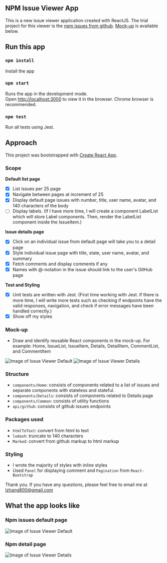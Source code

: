 ## NPM Issue Viewer App
This is a new issue viewer application created with ReactJS. The trial project for this viewer is the [npm issues from github](https://github.com/npm/npm/issues).
[Mock-up](#mock-up) is available below. 

## Run this app

### `npm install`

Install the app

### `npm start`

Runs the app in the development mode. <br>
Open [http://localhost:3000](http://localhost:3000) to view it in the browser.
Chrome browser is recommended.

### `npm test`
Run all tests using Jest.<br>


## Approach

This project was bootstrapped with [Create React App](https://github.com/facebookincubator/create-react-app).

### Scope
 
 **Default list page**
- [x] List issues per 25 page 
- [x] Navigate between pages at increment of 25
- [x] Display default page issues with number, title, user name, avatar, and 140 characters of the body
- [ ] Display labels. (If I have more time, I will create a component LabelList which will store Label components.
                       Then, render the LabelList component inside the IssueItem.)
                       
 **Issue details page**
- [x] Click on an individual issue from default page will take you to a detail page
- [x] Style individual issue page with title, state, user name, avatar, and summary
- [x] Fetch comments and display comments if any
- [x] Names with @-notation in the issue should link to the user's GitHub page

 **Test and Styling**
- [x] Unit tests are written with Jest. 
      (First time working with Jest. If there is more time, I will write more tests such as checking if endpoints have the valid responses, 
      navigation, and check if error messages have been handled correctly.)
- [x] Show off my styles
      
### Mock-up
- Draw and identify reusable React components in the mock-up.
For example: Home, IssueList, IssueItem, Details, DetailItem, CommentList, and CommentItem

 ![Image of Issue Viewer Default ](docs/Issue_Viewer_Default.png)
 ![Image of Issue Viewer Details ](docs/Issue_Viewer_Details.png)

### Structure
- `components/Home`: consists of components related to a list of issues and separate components with stateless and stateful. <br />
- `components/Details`: consists of components related to Details page
- `components/Common`: consists of utility functions
- `api/github`: consists of github issues endpoints

### Packages used
- `htmlToText`: convert from html to text
- `lodash`: truncate to 140 characters
- `Marked`: convert from github markup to html markup

### Styling
- I wrote the majority of styles with inline styles
- Used `Panel` for displaying comment and `Pagination` from `React-Bootstrap`


Thank you. If you have any questions, please feel free to email me at lzhang800@gmail.com

## What the app looks like

### Npm issues default page
![Image of Issue Viewer Default ](docs/Issue_Viewer_Result_Default.png)

### Npm detail page
![Image of Issue Viewer Details ](docs/Issue_Viewer_Result_Detail.png)
